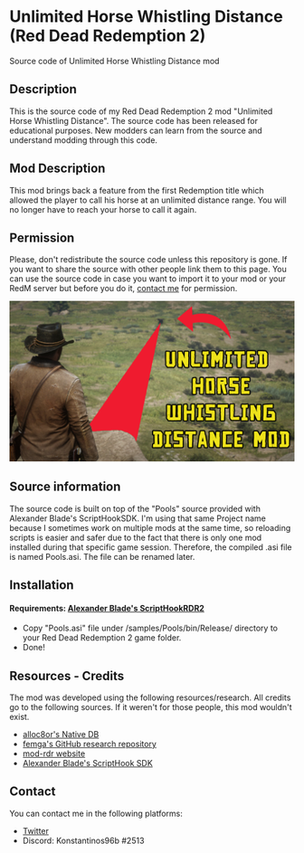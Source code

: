 # Unlimited Horse Whistling Distance (Red Dead Redemption 2)
Source code of Unlimited Horse Whistling Distance mod

## Description
This is the source code of my Red Dead Redemption 2 mod "Unlimited Horse Whistling Distance". The source code has been released for educational purposes. New modders can learn from the source and understand modding through this code.

## Mod Description
This mod brings back a feature from the first Redemption title which allowed the player to call his horse at an unlimited distance range.
You will no longer have to reach your horse to call it again.

## Permission
Please, don't redistribute the source code unless this repository is gone. If you want to share the source with other people link them to this page. You can use the source code in case you want to import it to your mod or your RedM server but before you do it, [contact me](https://github.com/KonstantinosTourtsakis/Unlimited-Horse-Whistling-Distance-RDR2#contact) for permission.

![thumbIMG](https://raw.githubusercontent.com/KonstantinosTourtsakis/Unlimited-Horse-Whistling-Distance-RDR2/main/screens/Unlimited%20horse%20whistling%20range.png)

## Source information
The source code is built on top of the "Pools" source provided with Alexander Blade's ScriptHookSDK. I'm using that same Project name because I sometimes work on multiple mods at the same time, so reloading scripts is easier and safer due to the fact that there is only one mod installed during that specific game session. Therefore, the compiled .asi file is named Pools.asi. The file can be renamed later.

## Installation
#### Requirements: [Alexander Blade's ScriptHookRDR2](http://www.dev-c.com/rdr2/scripthookrdr2/)
- Copy "Pools.asi" file under /samples/Pools/bin/Release/ directory to your Red Dead Redemption 2 game folder.
- Done!

## Resources - Credits
The mod was developed using the following resources/research. All credits go to the following sources. If it weren't for those people, this mod wouldn't exist.

- [alloc8or's Native DB](https://alloc8or.re/rdr3/nativedb/)
- [femga's GitHub research repository](https://github.com/femga/rdr3_discoveries)
- [mod-rdr website](https://www.mod-rdr.com/)
- [Alexander Blade's ScriptHook SDK](http://www.dev-c.com/rdr2/scripthookrdr2/)

## Contact
You can contact me in the following platforms:
- [Twitter](https://twitter.com/konstantinos96b)
- Discord: Konstantinos96b #2513
